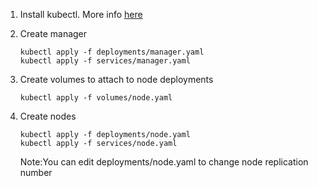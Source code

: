 1. Install kubectl. More info [here](https://kubernetes.io/docs/tasks/tools/install-kubectl/)

2. Create manager
    ```
    kubectl apply -f deployments/manager.yaml
    kubectl apply -f services/manager.yaml
    ```

3. Create volumes to attach to node deployments 
    ```
    kubectl apply -f volumes/node.yaml
    ```

4. Create nodes
    ```
    kubectl apply -f deployments/node.yaml
    kubectl apply -f services/node.yaml
    ```

    Note:You can edit deployments/node.yaml to change node replication number

